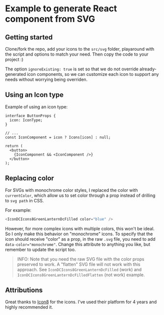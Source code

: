 # Example to generate React component from SVG
## Getting started

Clone/fork the repo, add your icons to the `src/svg` folder, playaround with the script and options to match your need. Then copy the code to your project :)

The option `ignoreExisting: true` is set so that we do not override already-generated icon components, so we can customize each icon to support any needs without worrying being overriden.

## Using an Icon type

Example of using an icon type:

```tsx
interface ButtonProps {
  icon: IconType;
}

// ...
const IconComponent = icon ? Icons[icon] : null;

return (
  <button>
    {IconComponent && <IconComponent />}
  </button>
);
```

## Replacing color
For SVGs with monochrome color styles, I replaced the color with `currentColor`, which allow us to set color through a prop instead of drilling to `svg path` in CSS.

For example:
```ts
<IconDCIcons8GreenLanternDcFilled color="blue" />
```

However, for more complex icons with multiple colors, this won't be ideal. So I only make this behavior on "monochrome" icons. To specify that the icon should receive "color" as a prop, in the raw `.svg` file, you need to add `data-color="monochrome"`. Change this attribute to anything you like, but remember to update the script too.

> INFO: Note that you need the raw SVG file with the color props preserved to work. A "flatten" SVG file will not work with this approach. See `IconDCIcons8GreenLanternDcFilled` (work) and `IconDCIcons8GreenLanternDcFilledFlatten` (not work) example.

## Attributions
Great thanks to [Icon8](https://icons8.com/icons) for the icons. I've used their platform for 4 years and highly recommended it.
